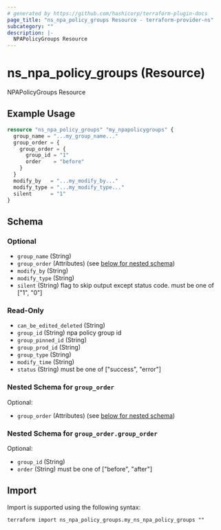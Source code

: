 ```yaml
---
# generated by https://github.com/hashicorp/terraform-plugin-docs
page_title: "ns_npa_policy_groups Resource - terraform-provider-ns"
subcategory: ""
description: |-
  NPAPolicyGroups Resource
---
```


# ns_npa_policy_groups (Resource)

NPAPolicyGroups Resource

## Example Usage

```terraform
resource "ns_npa_policy_groups" "my_npapolicygroups" {
  group_name = "...my_group_name..."
  group_order = {
    group_order = {
      group_id = "1"
      order    = "before"
    }
  }
  modify_by   = "...my_modify_by..."
  modify_type = "...my_modify_type..."
  silent      = "1"
}
```

<!-- schema generated by tfplugindocs -->
## Schema

### Optional

- `group_name` (String)
- `group_order` (Attributes) (see [below for nested schema](#nestedatt--group_order))
- `modify_by` (String)
- `modify_type` (String)
- `silent` (String) flag to skip output except status code. must be one of ["1", "0"]

### Read-Only

- `can_be_edited_deleted` (String)
- `group_id` (String) npa policy group id
- `group_pinned_id` (String)
- `group_prod_id` (String)
- `group_type` (String)
- `modify_time` (String)
- `status` (String) must be one of ["success", "error"]

<a id="nestedatt--group_order"></a>
### Nested Schema for `group_order`

Optional:

- `group_order` (Attributes) (see [below for nested schema](#nestedatt--group_order--group_order))

<a id="nestedatt--group_order--group_order"></a>
### Nested Schema for `group_order.group_order`

Optional:

- `group_id` (String)
- `order` (String) must be one of ["before", "after"]

## Import

Import is supported using the following syntax:

```shell
terraform import ns_npa_policy_groups.my_ns_npa_policy_groups ""
```
